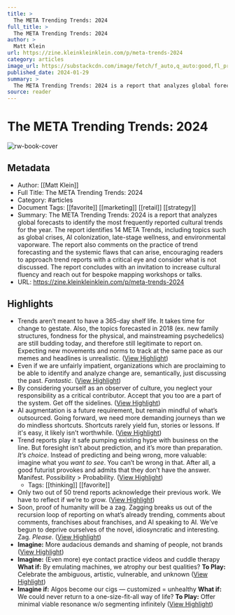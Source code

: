 ```yaml
---
title: >
  The META Trending Trends: 2024
full_title: >
  The META Trending Trends: 2024
author: >
  Matt Klein
url: https://zine.kleinkleinklein.com/p/meta-trends-2024
category: articles
image_url: https://substackcdn.com/image/fetch/f_auto,q_auto:good,fl_progressive:steep/https%3A%2F%2Fsubstack-post-media.s3.amazonaws.com%2Fpublic%2Fimages%2F3d18a1eb-e6c5-459b-9b69-4dcc918e8e67_1920x1080.jpeg
published_date: 2024-01-29
summary: >
  The META Trending Trends: 2024 is a report that analyzes global forecasts to identify the most frequently reported cultural trends for the year. The report identifies 14 META Trends, including topics such as global crises, AI colonization, late-stage wellness, and environmental vaporware. The report also comments on the practice of trend forecasting and the systemic flaws that can arise, encouraging readers to approach trend reports with a critical eye and consider what is not discussed. The report concludes with an invitation to increase cultural fluency and reach out for bespoke mapping workshops or talks.
source: reader
---
```

# The META Trending Trends: 2024

![rw-book-cover](https://substackcdn.com/image/fetch/f_auto,q_auto:good,fl_progressive:steep/https%3A%2F%2Fsubstack-post-media.s3.amazonaws.com%2Fpublic%2Fimages%2F3d18a1eb-e6c5-459b-9b69-4dcc918e8e67_1920x1080.jpeg)

## Metadata
- Author: [[Matt Klein]]
- Full Title: The META Trending Trends: 2024
- Category: #articles
- Document Tags: [[favorite]] [[marketing]] [[retail]] [[strategy]] 
- Summary: The META Trending Trends: 2024 is a report that analyzes global forecasts to identify the most frequently reported cultural trends for the year. The report identifies 14 META Trends, including topics such as global crises, AI colonization, late-stage wellness, and environmental vaporware. The report also comments on the practice of trend forecasting and the systemic flaws that can arise, encouraging readers to approach trend reports with a critical eye and consider what is not discussed. The report concludes with an invitation to increase cultural fluency and reach out for bespoke mapping workshops or talks.
- URL: https://zine.kleinkleinklein.com/p/meta-trends-2024

## Highlights
- Trends aren’t meant to have a 365-day shelf life. It takes time for change to gestate. Also, the topics forecasted in 2018 (ex. new family structures, fondness for the physical, and mainstreaming psychedelics) are still budding today, and therefore still legitimate to report on. Expecting new movements and norms to track at the same pace as our memes and headlines is unrealistic. ([View Highlight](https://read.readwise.io/read/01hvgh8t1d8t31e891qhdtdpmx))
- Even if we are unfairly impatient, organizations which are proclaiming to be able to identify and analyze change are, semantically, just discussing the past. *Fantastic*. ([View Highlight](https://read.readwise.io/read/01hvghctt5gs8bzhpjagb031hp))
- By considering yourself as an observer of culture, you neglect your responsibility as a critical contributor. Accept that you too are a part of the system. Get off the sidelines. ([View Highlight](https://read.readwise.io/read/01hvghkwt606qq3fx3veptbfa0))
- AI augmentation is a future requirement, but remain mindful of what’s outsourced. Going forward, we need more demanding journeys than we do mindless shortcuts. Shortcuts rarely yield fun, stories or lessons. If it's easy, it likely isn’t worthwhile. ([View Highlight](https://read.readwise.io/read/01hvghmkhnn6xzvymmgkccfdrq))
- Trend reports play it safe pumping existing hype with business on the line. But foresight isn’t about prediction, and it’s more than preparation. *It’s choice*. Instead of predicting and being wrong, more valuable: imagine what you *want to see*. You can’t be wrong in that. After all, a good futurist provokes and admits that they don’t have the answer. Manifest. Possibility > Probability. ([View Highlight](https://read.readwise.io/read/01hvghngvzd2xv1v2are43d6yq))
    - Tags: [[thinking]] [[favorite]] 
- Only two out of 50 trend reports acknowledge their previous work. We have to reflect if we’re to grow. ([View Highlight](https://read.readwise.io/read/01hvghpppmn7v43akdjkkhcncd))
- Soon, proof of humanity will be a zag. Zagging breaks us out of the recursion loop of reporting on what’s already trending, comments about comments, franchises about franchises, and AI speaking to AI. We’ve begun to deprive ourselves of the novel, idiosyncratic and interesting. Zag. *Please*. ([View Highlight](https://read.readwise.io/read/01hvghqj6cfejmnvm609e8anj0))
- **Imagine:** More audacious demands and shaming of people, not brands ([View Highlight](https://read.readwise.io/read/01hvgj25rq2rasztwaz0zgx3bq))
- **Imagine:** (Even more) eye contact practice videos and cuddle therapy 
  **What if:** By emulating machines, we atrophy our best qualities? 
  **To Play:** Celebrate the ambiguous, artistic, vulnerable, and unknown ([View Highlight](https://read.readwise.io/read/01hvgj666d8dbrz47wf0jx715w))
- **Imagine if:** Algos become our cigs — customized = unhealthy 
  **What if:** We could never return to a one-size-fit-all way of life? 
  **To Play:** Offer minimal viable resonance w/o segmenting infinitely ([View Highlight](https://read.readwise.io/read/01hvgj92qg8myqzdeeyzk5427g))


